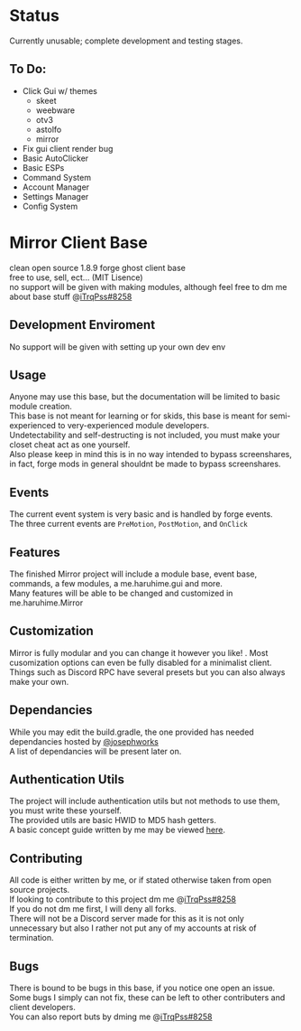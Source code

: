 # Status  
Currently unusable; complete development and testing stages.
  
## To Do:  
  - Click Gui w/ themes
    - skeet
    - weebware
    - otv3
    - astolfo
    - mirror
  - Fix gui client render bug
  - Basic AutoClicker
  - Basic ESPs
  - Command System
  - Account Manager
  - Settings Manager
  - Config System
    
  
# Mirror Client Base
clean open source 1.8.9 forge ghost client base  
free to use, sell, ect... (MIT Lisence)    
no support will be given with making modules, although feel free to dm me about base stuff @[iTrqPss#8258](http://discordapp.com/users/359833743906832385)
  
## Development Enviroment  
No support will be given with setting up your own dev env  
  
## Usage  
Anyone may use this base, but the documentation will be limited to basic module creation.  
This base is not meant for learning or for skids, this base is meant for semi-experienced to very-experienced module developers.  
Undetectability and self-destructing is not included, you must make your closet cheat act as one yourself.  
Also please keep in mind this is in no way intended to bypass screenshares, in fact, forge mods in general shouldnt be made to bypass screenshares.  
  
## Events
The current event system is very basic and is handled by forge events.  
The three current events are `PreMotion`, `PostMotion`, and `OnClick`  
    
## Features  
The finished Mirror project will include a module base, event base, commands, a few modules, a me.haruhime.gui and more.  
Many features will be able to be changed and customized in me.haruhime.Mirror  


## Customization  
Mirror is fully modular and you can change it however you like! .
Most cusomization options can even be fully disabled for a minimalist client.  
Things such as Discord RPC have several presets but you can also always make your own.

## Dependancies  
While you may edit the build.gradle, the one provided has needed dependancies hosted by [@josephworks](https://github.com/josephworks)  
A list of dependancies will be present later on.  

## Authentication Utils   
The project will include authentication utils but not methods to use them, you must write these yourself.  
The provided utils are basic HWID to MD5 hash getters.  
A basic concept guide written by me may be viewed [here](https://gist.github.com/Trapss/962c3989d362d07a2cefc57de128ac04).  
  
## Contributing  
All code is either written by me, or if stated otherwise taken from open source projects.  
If looking to contribute to this project dm me @[iTrqPss#8258](http://discordapp.com/users/359833743906832385)  
If you do not dm me first, I will deny all forks.  
There will not be a Discord server made for this as it is not only unnecessary but also I rather not put any of my accounts at risk of termination.
  
## Bugs  
There is bound to be bugs in this base, if you notice one open an issue.  
Some bugs I simply can not fix, these can be left to other contributers and client developers.  
You can also report buts by dming me @[iTrqPss#8258](http://discordapp.com/users/359833743906832385)

